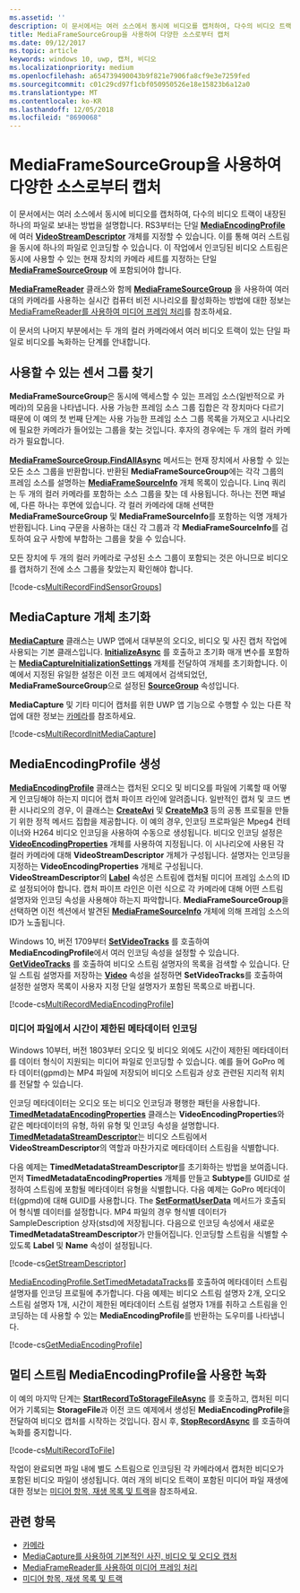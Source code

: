 ```yaml
---
ms.assetid: ''
description: 이 문서에서는 여러 소스에서 동시에 비디오를 캡처하여, 다수의 비디오 트랙이 내장된 하나의 파일로 보내는 방법을 설명합니다.
title: MediaFrameSourceGroup을 사용하여 다양한 소스로부터 캡처
ms.date: 09/12/2017
ms.topic: article
keywords: windows 10, uwp, 캡처, 비디오
ms.localizationpriority: medium
ms.openlocfilehash: a654739490043b9f821e7906fa8cf9e3e7259fed
ms.sourcegitcommit: c01c29cd97f1cbf050950526e18e15823b6a12a0
ms.translationtype: MT
ms.contentlocale: ko-KR
ms.lasthandoff: 12/05/2018
ms.locfileid: "8690068"
---
```

# <a name="capture-from-multiple-sources-using-mediaframesourcegroup"></a>MediaFrameSourceGroup을 사용하여 다양한 소스로부터 캡처

이 문서에서는 여러 소스에서 동시에 비디오를 캡처하여, 다수의 비디오 트랙이 내장된 하나의 파일로 보내는 방법을 설명합니다. RS3부터는 단일 **[MediaEncodingProfile](https://docs.microsoft.com/uwp/api/windows.media.mediaproperties.mediaencodingprofile)** 에 여러 **[VideoStreamDescriptor](https://docs.microsoft.com/uwp/api/windows.media.core.videostreamdescriptor)** 개체를 지정할 수 있습니다. 이를 통해 여러 스트림을 동시에 하나의 파일로 인코딩할 수 있습니다. 이 작업에서 인코딩된 비디오 스트림은 동시에 사용할 수 있는 현재 장치의 카메라 세트를 지정하는 단일 **[MediaFrameSourceGroup](https://docs.microsoft.com/uwp/api/windows.media.capture.frames.mediaframesourcegroup)** 에 포함되어야 합니다. 

**[MediaFrameReader](https://docs.microsoft.com/uwp/api/windows.media.capture.frames.mediaframereader)** 클래스와 함께 **[MediaFrameSourceGroup](https://docs.microsoft.com/uwp/api/windows.media.capture.frames.mediaframesourcegroup)** 을 사용하여 여러 대의 카메라를 사용하는 실시간 컴퓨터 비전 시나리오를 활성화하는 방법에 대한 정보는 [MediaFrameReader를 사용하여 미디어 프레임 처리](process-media-frames-with-mediaframereader.md)를 참조하세요.

이 문서의 나머지 부분에서는 두 개의 컬러 카메라에서 여러 비디오 트랙이 있는 단일 파일로 비디오를 녹화하는 단계를 안내합니다.

## <a name="find-available-sensor-groups"></a>사용할 수 있는 센서 그룹 찾기
**MediaFrameSourceGroup**은 동시에 액세스할 수 있는 프레임 소스(일반적으로 카메라)의 모음을 나타냅니다. 사용 가능한 프레임 소스 그룹 집합은 각 장치마다 다르기 때문에 이 예의 첫 번째 단계는 사용 가능한 프레임 소스 그룹 목록을 가져오고 시나리오에 필요한 카메라가 들어있는 그룹을 찾는 것입니다. 후자의 경우에는 두 개의 컬러 카메라가 필요합니다.

**[MediaFrameSourceGroup.FindAllAsync](https://docs.microsoft.com/uwp/api/windows.media.capture.frames.mediaframesourcegroup.FindAllAsync)** 메서드는 현재 장치에서 사용할 수 있는 모든 소스 그룹을 반환합니다. 반환된 **MediaFrameSourceGroup**에는 각각 그룹의 프레임 소스를 설명하는 **[MediaFrameSourceInfo](https://docs.microsoft.com/uwp/api/windows.media.capture.frames.mediaframesourceinfo)** 개체 목록이 있습니다. Linq 쿼리는 두 개의 컬러 카메라를 포함하는 소스 그룹을 찾는 데 사용됩니다. 하나는 전면 패널에, 다른 하나는 후면에 있습니다. 각 컬러 카메라에 대해 선택한 **MediaFrameSourceGroup** 및 **MediaFrameSourceInfo**를 포함하는 익명 개체가 반환됩니다. Linq 구문을 사용하는 대신 각 그룹과 각 **MediaFrameSourceInfo**를 검토하여 요구 사항에 부합하는 그룹을 찾을 수 있습니다.

모든 장치에 두 개의 컬러 카메라로 구성된 소스 그룹이 포함되는 것은 아니므로 비디오를 캡처하기 전에 소스 그룹을 찾았는지 확인해야 합니다.

[!code-cs[MultiRecordFindSensorGroups](./code/SimpleCameraPreview_Win10/cs/MainPage.MultiRecord.xaml.cs#SnippetMultiRecordFindSensorGroups)]

## <a name="initialize-the-mediacapture-object"></a>MediaCapture 개체 초기화
**[MediaCapture](https://docs.microsoft.com/uwp/api/windows.media.capture.mediacapture)** 클래스는 UWP 앱에서 대부분의 오디오, 비디오 및 사진 캡처 작업에 사용되는 기본 클래스입니다. **[InitializeAsync](https://docs.microsoft.com/uwp/api/windows.media.capture.mediacapture.InitializeAsync)** 를 호출하고 초기화 매개 변수를 포함하는 **[MediaCaptureInitializationSettings](https://docs.microsoft.com/uwp/api/windows.media.capture.mediacaptureinitializationsettings)** 개체를 전달하여 개체를 초기화합니다. 이 예에서 지정된 유일한 설정은 이전 코드 예제에서 검색되었던, **MediaFrameSourceGroup**으로 설정된 **[SourceGroup](https://docs.microsoft.com/uwp/api/windows.media.capture.mediacaptureinitializationsettings.SourceGroup)** 속성입니다.

**MediaCapture** 및 기타 미디어 캡처를 위한 UWP 앱 기능으로 수행할 수 있는 다른 작업에 대한 정보는 [카메라](camera.md)를 참조하세요.

[!code-cs[MultiRecordInitMediaCapture](./code/SimpleCameraPreview_Win10/cs/MainPage.MultiRecord.xaml.cs#SnippetMultiRecordInitMediaCapture)]

## <a name="create-a-mediaencodingprofile"></a>MediaEncodingProfile 생성
**[MediaEncodingProfile](https://docs.microsoft.com/uwp/api/windows.media.mediaproperties.mediaencodingprofile)** 클래스는 캡처된 오디오 및 비디오를 파일에 기록할 때 어떻게 인코딩해야 하는지 미디어 캡처 파이프 라인에 알려줍니다. 일반적인 캡처 및 코드 변환 시나리오의 경우, 이 클래스는 **[CreateAvi](https://docs.microsoft.com/uwp/api/windows.media.mediaproperties.mediaencodingprofile.createavi)** 및 **[CreateMp3](https://docs.microsoft.com/uwp/api/windows.media.mediaproperties.mediaencodingprofile.createmp3)** 등의 공통 프로필을 만들기 위한 정적 메서드 집합을 제공합니다. 이 예의 경우, 인코딩 프로파일은 Mpeg4 컨테이너와 H264 비디오 인코딩을 사용하여 수동으로 생성됩니다. 비디오 인코딩 설정은 **[VideoEncodingProperties](https://docs.microsoft.com/uwp/api/windows.media.mediaproperties.videoencodingproperties)** 개체를 사용하여 지정됩니다. 이 시나리오에 사용된 각 컬러 카메라에 대해 **VideoStreamDescriptor** 개체가 구성됩니다. 설명자는 인코딩을 지정하는 **VideoEncodingProperties** 개체로 구성됩니다. **VideoStreamDescriptor**의 **[Label](https://docs.microsoft.com/uwp/api/windows.media.core.videostreamdescriptor.Label)** 속성은 스트림에 캡처될 미디어 프레임 소스의 ID로 설정되어야 합니다. 캡처 파이프 라인은 이런 식으로 각 카메라에 대해 어떤 스트림 설명자와 인코딩 속성을 사용해야 하는지 파악합니다. **MediaFrameSourceGroup**을 선택하면 이전 섹션에서 발견된 **[MediaFrameSourceInfo](https://docs.microsoft.com/uwp/api/windows.media.capture.frames.mediaframesourceinfo)** 개체에 의해 프레임 소스의 ID가 노출됩니다.


Windows 10, 버전 1709부터 **[SetVideoTracks](https://docs.microsoft.com/uwp/api/windows.media.mediaproperties.mediaencodingprofile.setvideotracks)** 를 호출하여 **MediaEncodingProfile**에서 여러 인코딩 속성을 설정할 수 있습니다. **[GetVideoTracks](https://docs.microsoft.com/uwp/api/windows.media.mediaproperties.mediaencodingprofile.GetVideoTracks)** 를 호출하여 비디오 스트림 설명자의 목록을 검색할 수 있습니다. 단일 스트림 설명자를 저장하는 **[Video](https://docs.microsoft.com/uwp/api/windows.media.mediaproperties.mediaencodingprofile.Video)** 속성을 설정하면 **SetVideoTracks**를 호출하여 설정한 설명자 목록이 사용자 지정 단일 설명자가 포함된 목록으로 바뀝니다.


[!code-cs[MultiRecordMediaEncodingProfile](./code/SimpleCameraPreview_Win10/cs/MainPage.MultiRecord.xaml.cs#SnippetMultiRecordMediaEncodingProfile)]

### <a name="encode-timed-metadata-in-media-files"></a>미디어 파일에서 시간이 제한된 메타데이터 인코딩

Windows 10부터, 버전 1803부터 오디오 및 비디오 외에도 시간이 제한된 메타데이터를 데이터 형식이 지원되는 미디어 파일로 인코딩할 수 있습니다. 예를 들어 GoPro 메타 데이터(gpmd)는 MP4 파일에 저장되어 비디오 스트림과 상호 관련된 지리적 위치를 전달할 수 있습니다. 

인코딩 메타데이터는 오디오 또는 비디오 인코딩과 평행한 패턴을 사용합니다. [**TimedMetadataEncodingProperties**](https://docs.microsoft.com/uwp/api/windows.media.mediaproperties.timedmetadataencodingproperties) 클래스는 **VideoEncodingProperties**와 같은 메타데이터의 유형, 하위 유형 및 인코딩 속성을 설명합니다. [**TimedMetadataStreamDescriptor**](https://docs.microsoft.com/uwp/api/windows.media.core.timedmetadatastreamdescriptor)는 비디오 스트림에서 **VideoStreamDescriptor**의 역할과 마찬가지로 메타데이터 스트림을 식별합니다.  

다음 예제는 **TimedMetadataStreamDescriptor**를 초기화하는 방법을 보여줍니다. 먼저 **TimedMetadataEncodingProperties** 개체를 만들고 **Subtype**를 GUID로 설정하여 스트림에 포함될 메타데이터 유형을 식별합니다. 다음 예제는 GoPro 메타데이터(gpmd)에 대해 GUID를 사용합니다. The [**SetFormatUserData**](https://docs.microsoft.com/uwp/api/windows.media.mediaproperties.timedmetadataencodingproperties.setformatuserdata) 메서드가 호출되어 형식별 데이터를 설정합니다. MP4 파일의 경우 형식별 데이터가 SampleDescription 상자(stsd)에 저장됩니다. 다음으로 인코딩 속성에서 새로운 **TimedMetadataStreamDescriptor**가 만들어집니다. 인코딩할 스트림을 식별할 수 있도록 **Label** 및 **Name** 속성이 설정됩니다. 

[!code-cs[GetStreamDescriptor](./code/SimpleCameraPreview_Win10/cs/MainPage.MultiRecord.xaml.cs#SnippetGetStreamDescriptor)]

[MediaEncodingProfile.SetTimedMetadataTracks](**https://docs.microsoft.com/uwp/api/windows.media.mediaproperties.mediaencodingprofile.settimedmetadatatracks**)를 호출하여 메타데이터 스트림 설명자를 인코딩 프로필에 추가합니다. 다음 예제는 비디오 스트림 설명자 2개, 오디오 스트림 설명자 1개, 시간이 제한된 메타데이터 스트림 설명자 1개를 취하고 스트림을 인코딩하는 데 사용할 수 있는 **MediaEncodingProfile**를 반환하는 도우미를 나타냅니다.

[!code-cs[GetMediaEncodingProfile](./code/SimpleCameraPreview_Win10/cs/MainPage.MultiRecord.xaml.cs#SnippetGetMediaEncodingProfile)]

## <a name="record-using-the-multi-stream-mediaencodingprofile"></a>멀티 스트림 MediaEncodingProfile을 사용한 녹화
이 예의 마지막 단계는 **[StartRecordToStorageFileAsync](https://docs.microsoft.com/uwp/api/windows.media.capture.mediacapture.startrecordtostoragefileasync)** 를 호출하고, 캡처된 미디어가 기록되는 **StorageFile**과 이전 코드 예제에서 생성된 **MediaEncodingProfile**을 전달하여 비디오 캡처를 시작하는 것입니다. 잠시 후, **[StopRecordAsync](https://docs.microsoft.com/uwp/api/windows.media.capture.mediacapture.StopRecordAsync)** 를 호출하여 녹화를 중지합니다.

[!code-cs[MultiRecordToFile](./code/SimpleCameraPreview_Win10/cs/MainPage.MultiRecord.xaml.cs#SnippetMultiRecordToFile)]

작업이 완료되면 파일 내에 별도 스트림으로 인코딩된 각 카메라에서 캡처한 비디오가 포함된 비디오 파일이 생성됩니다. 여러 개의 비디오 트랙이 포함된 미디어 파일 재생에 대한 정보는 [미디어 항목, 재생 목록 및 트랙](media-playback-with-mediasource.md)을 참조하세요.

## <a name="related-topics"></a>관련 항목

* [카메라](camera.md)
* [MediaCapture를 사용하여 기본적인 사진, 비디오 및 오디오 캡처](basic-photo-video-and-audio-capture-with-MediaCapture.md)
* [MediaFrameReader를 사용하여 미디어 프레임 처리](process-media-frames-with-mediaframereader.md)
* [미디어 항목, 재생 목록 및 트랙](media-playback-with-mediasource.md)


 

 




